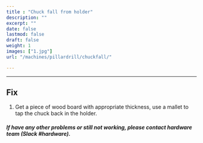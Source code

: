 ```yaml
---
title : "Chuck fall from holder"
description: ""
excerpt: ""
date: false
lastmod: false
draft: false
weight: 1
images: ["1.jpg"]
url: "/machines/pillardrill/chuckfall/"

---
```

---

## Fix

1. Get a piece of wood board with appropriate thickness, use a mallet to tap the chuck back in the holder.




##### If have any other problems or still not working, please contact hardware team (Slack #hardware).